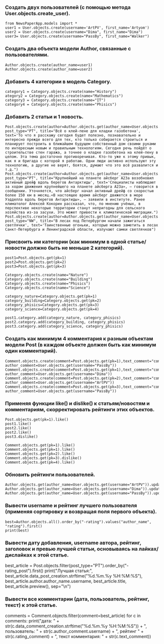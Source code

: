 ### Создать двух пользователей (с помощью метода User.objects.create_user).
```
from NewsPaperApp.models import *  
user1 = User.objects.create(username='ArtPV', first_name='Artyom')
user2 = User.objects.create(username="Dima", first_name="Dima")
user3= User.objects.create(username="PassBy", first_name="Walker")
```
### Создать два объекта модели Author, связанные с пользователями.
```
Author.objects.create(author_name=user1)
Author.objects.create(author_name=user2) 
```

### Добавить 4 категории в модель Category.
```
category1 = Category.objects.create(name="History")
ategory2 = Category.objects.create(name="Mathematics") 
category3 = Category.objects.create(name="IT")
category4 = Category.objects.create(name="Phisics")
```
### Добавить 2 статьи и 1 новость.
```
Post.objects.create(author=Author.objects.get(author_name=User.objects.get(username="Dima")), post_type="PT", title="Всё о клей-пене для кладки газобетона', text='То что я расскажу сегодня будет полезно, познавательно и интересно прежде всего для тех, кто только собирается строиться и планирует построить в ближайшем будущем собственный дом своими руками по интересным новым и правильным технологиям. Сегодня речь пойдёт о строительстве стен гаража, а точнее о кладке газобетона на клей-пену в целом. Эта тема достаточно противоречивая. Кто-то уже к этому привык, как я и бригада с которой я работаю. Одни люди активно используют эту технологию, а другие не верят, боятся, думают что это всё развалится и т.д.")
Post.objects.create(author=Author.objects.get(author_name=User.objects.get(username="ArtPV")), post_type="PT", title="Крупнейший на планете айсберг А23а возобновил активный дрейф вдоль берегов Антарктиды', text='Специалисты наблюдают за ходом движения крупнейшего на планете айсберга А23а», — говорится в сообщении. Уточняется, что айсберг начал активный дрейф со скоростью более 150 км в месяц.«В настоящее время айсберг движется в море Уэдделла вдоль берегов Антарктиды», — заявили в институте. Ранее климатолог Алексей Кокорин рассказал, что, по мнению учёных, в перспективе некоторые территории станут непригодны для сельского хозяйства из-за засухи. Это может привести к климатической миграции.")
Post.objects.create(author=Author.objects.get(author_name=User.objects.get(username="ArtPV")), post_type="NW", title="В лесах под Петербургом начали зажигаться светлячки', text='Таинственные огоньки, которые можно заметить в лесах Санкт-Петербурга и Ленинградской области, излучают самки светлячков")  
```
### Присвоить им категории (как минимум в одной статье/новости должно быть не меньше 2 категорий).
```
post1=Post.objects.get(pk=1)
post2=Post.objects.get(pk=2) 
post3=Post.objects.get(pk=3) 

Category.objects.create(name="Nature")
Category.objects.create(name="Building")
Category.objects.create(name="Phisics")
Category.objects.create(name="Science")

category_nature=Category.objects.get(pk=1)
category_building=Category.objects.get(pk=2)
category_phisics=Category.objects.get(pk=3)          
category_science=Category.objects.get(pk=4)

post1.category.add(category_nature, category_phisics)
post2.category.add(category_building, category_phisics)
post3.category.add(category_science, category_phisics)
```
### Создать как минимум 4 комментария к разным объектам модели Post (в каждом объекте должен быть как минимум один комментарий).
```
Comment.objects.create(comment=Post.objects.get(pk=1),text_comment="comment1", author_comment=User.objects.get(username="PassBy"))
Comment.objects.create(comment=Post.objects.get(pk=1),text_comment="comment1", author_comment=User.objects.get(username="Dima"))
Comment.objects.create(comment=Post.objects.get(pk=2),text_comment="comment1", author_comment=User.objects.get(username="ArtPV"))
Comment.objects.create(comment=Post.objects.get(pk=3),text_comment="comment1", author_comment=User.objects.get(username="PassBy"))
```
### Применяя функции like() и dislike() к статьям/новостям и комментариям, скорректировать рейтинги этих объектов.
```
Post.objects.get(pk=1).like()
post1.like()
post2.like()
post2.like()
post3.dislike()

Comment.objects.get(pk=1).like()
Comment.objects.get(pk=1).like()
Comment.objects.get(pk=2).like() 
Comment.objects.get(pk=3).dislike() 
Comment.objects.get(pk=4).like()
```
### Обновить рейтинги пользователей.
```
Author.objects.get(author_name=User.objects.get(username="ArtPV")).update_rating()
Author.objects.get(author_name=User.objects.get(username="Dima")).update_rating()
Author.objects.get(author_name=User.objects.get(username="PassBy")).update_rating()
```
### Вывести username и рейтинг лучшего пользователя (применяя сортировку и возвращая поля первого объекта).
```
best=Author.objects.all().order_by("-rating").values("author_name", "rating").first()
print(best)
```
### Вывести дату добавления, username автора, рейтинг, заголовок и превью лучшей статьи, основываясь на лайках/дислайках к этой статье.
best_article = Post.objects.filter(post_type="PT").order_by("-rating_post").first()
print("Лучшая статья:", best_article.data_post_creation.strftime("%d.%m.%y %H:%M:%S"), best_article.author.author_name.username, best_article.title, best_article.preview(), sep="\n")

### Вывести все комментарии (дата, пользователь, рейтинг, текст) к этой статье.
comments = Comment.objects.filter(comment=best_article)
for c in comments:
      print("дата: " + str(c.data_comment_creation.strftime("%d.%m.%y %H:%M:%S")) + ", пользователь: " + str(c.author_comment.username) + ", рейтинг " + str(c.rating_comment) + ", текст комментария: " + str(c.text_comment))


